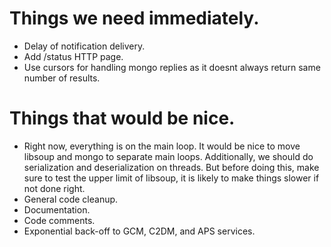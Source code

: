 # Things we need immediately.

 * Delay of notification delivery.
 * Add /status HTTP page.
 * Use cursors for handling mongo replies as it doesnt always return same
   number of results.

# Things that would be nice.

 * Right now, everything is on the main loop. It would be nice to move
   libsoup and mongo to separate main loops. Additionally, we should do
   serialization and deserialization on threads. But before doing this,
   make sure to test the upper limit of libsoup, it is likely to make
   things slower if not done right.
 * General code cleanup.
 * Documentation.
 * Code comments.
 * Exponential back-off to GCM, C2DM, and APS services.

